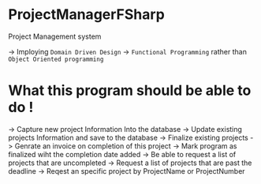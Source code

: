 # ProjectManagerFSharp
Project Management system

-> Imploying `Domain Driven Design`
-> `Functional Programming` rather than `Object Oriented programming`

# What this program should be able to do !

-> Capture new project Information Into the database
-> Update existing projects Information and save to the database
-> Finalize existing projects -> Genrate an invoice on completion of this project
                                -> Mark program as finalized wiht the completion date added
-> Be able to request a list of projects that are uncompleted
-> Request a list of projects that are past the deadline
-> Reqest an specific project by ProjectName or ProjectNumber

